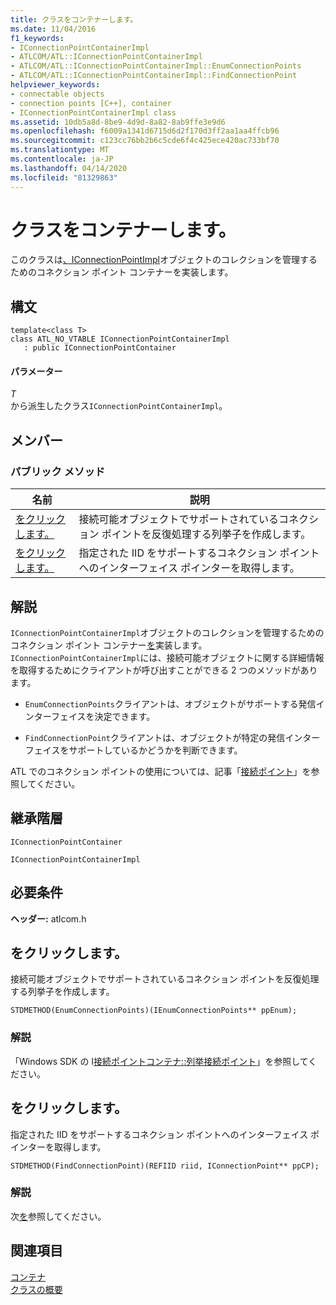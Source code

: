 ```yaml
---
title: クラスをコンテナーします。
ms.date: 11/04/2016
f1_keywords:
- IConnectionPointContainerImpl
- ATLCOM/ATL::IConnectionPointContainerImpl
- ATLCOM/ATL::IConnectionPointContainerImpl::EnumConnectionPoints
- ATLCOM/ATL::IConnectionPointContainerImpl::FindConnectionPoint
helpviewer_keywords:
- connectable objects
- connection points [C++], container
- IConnectionPointContainerImpl class
ms.assetid: 10db5a8d-8be9-4d9d-8a82-8ab9ffe3e9d6
ms.openlocfilehash: f6009a1341d6715d6d2f170d3ff2aa1aa4ffcb96
ms.sourcegitcommit: c123cc76bb2b6c5cde6f4c425ece420ac733bf70
ms.translationtype: MT
ms.contentlocale: ja-JP
ms.lasthandoff: 04/14/2020
ms.locfileid: "81329863"
---
```

# <a name="iconnectionpointcontainerimpl-class"></a>クラスをコンテナーします。

このクラスは[、IConnectionPointImpl](../../atl/reference/iconnectionpointimpl-class.md)オブジェクトのコレクションを管理するためのコネクション ポイント コンテナーを実装します。

## <a name="syntax"></a>構文

```
template<class T>
class ATL_NO_VTABLE IConnectionPointContainerImpl
   : public IConnectionPointContainer
```

#### <a name="parameters"></a>パラメーター

*T*<br/>
から派生したクラス`IConnectionPointContainerImpl`。

## <a name="members"></a>メンバー

### <a name="public-methods"></a>パブリック メソッド

|名前|説明|
|----------|-----------------|
|[をクリックします。](#enumconnectionpoints)|接続可能オブジェクトでサポートされているコネクション ポイントを反復処理する列挙子を作成します。|
|[をクリックします。](#findconnectionpoint)|指定された IID をサポートするコネクション ポイントへのインターフェイス ポインターを取得します。|

## <a name="remarks"></a>解説

`IConnectionPointContainerImpl`オブジェクトのコレクションを管理するためのコネクション ポイント コンテナー[を](../../atl/reference/iconnectionpointimpl-class.md)実装します。 `IConnectionPointContainerImpl`には、接続可能オブジェクトに関する詳細情報を取得するためにクライアントが呼び出すことができる 2 つのメソッドがあります。

- `EnumConnectionPoints`クライアントは、オブジェクトがサポートする発信インターフェイスを決定できます。

- `FindConnectionPoint`クライアントは、オブジェクトが特定の発信インターフェイスをサポートしているかどうかを判断できます。

ATL でのコネクション ポイントの使用については、記事「[接続ポイント](../../atl/atl-connection-points.md)」を参照してください。

## <a name="inheritance-hierarchy"></a>継承階層

`IConnectionPointContainer`

`IConnectionPointContainerImpl`

## <a name="requirements"></a>必要条件

**ヘッダー:** atlcom.h

## <a name="iconnectionpointcontainerimplenumconnectionpoints"></a><a name="enumconnectionpoints"></a>をクリックします。

接続可能オブジェクトでサポートされているコネクション ポイントを反復処理する列挙子を作成します。

```
STDMETHOD(EnumConnectionPoints)(IEnumConnectionPoints** ppEnum);
```

### <a name="remarks"></a>解説

「Windows SDK の I[接続ポイントコンテナ::列挙接続ポイント](/windows/win32/api/ocidl/nf-ocidl-iconnectionpointcontainer-enumconnectionpoints)」を参照してください。

## <a name="iconnectionpointcontainerimplfindconnectionpoint"></a><a name="findconnectionpoint"></a>をクリックします。

指定された IID をサポートするコネクション ポイントへのインターフェイス ポインターを取得します。

```
STDMETHOD(FindConnectionPoint)(REFIID riid, IConnectionPoint** ppCP);
```

### <a name="remarks"></a>解説

次[を](/windows/win32/api/ocidl/nf-ocidl-iconnectionpointcontainer-findconnectionpoint)参照してください。

## <a name="see-also"></a>関連項目

[コンテナ](/windows/win32/api/ocidl/nn-ocidl-iconnectionpointcontainer)<br/>
[クラスの概要](../../atl/atl-class-overview.md)
